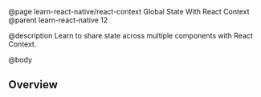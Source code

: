 @page learn-react-native/react-context Global State With React Context
@parent learn-react-native 12

@description Learn to share state across multiple components with React Context.

@body

## Overview
